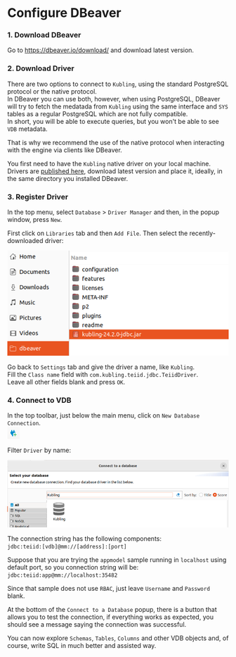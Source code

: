 # Configure DBeaver

### 1. Download DBeaver
Go to https://dbeaver.io/download/ and download latest version.

### 2. Download Driver
There are two options to connect to `Kubling`, using the standard PostgreSQL protocol or the native protocol.<br>
In DBeaver you can use both, however, when using PostgreSQL, DBeaver will try to fetch the medatada from `Kubling` 
using the same interface and `SYS` tables as a regular PostgreSQL which are not fully compatible.<br>
In short, you will be able to execute queries, but you won't be able to see `VDB` metadata.

That is why we recommend the use of the native protocol when interacting with the engine via clients like DBeaver.

You first need to have the `Kubling` native driver on your local machine.<br>
Drivers are [published here](https://github.com/kubling-community/kubling-teiid-os/releases), download latest version and
place it, ideally, in the same directory you installed DBeaver.

### 3. Register Driver
In the top menu, select `Database` > `Driver Manager` and then, in the popup window, press `New`. 

First click on `Libraries` tab and then `Add File`. Then select the recently-downloaded driver:

![](driver_loc.png)

Go back to `Settings` tab and give the driver a name, like `Kubling`.<br> 
Fill the `Class name` field with `com.kubling.teiid.jdbc.TeiidDriver`.<br>
Leave all other fields blank and press `OK`.

### 4. Connect to VDB
In the top toolbar, just below the main menu, click on `New Database Connection`.<br>
![](new_db_conn.png)

Filter `Driver` by name:

![](driver_selection.png)

The connection string has the following components:<br>
`jdbc:teiid:[vdb]@mm://[address]:[port]`

Suppose that you are trying the `appmodel` sample running in `localhost` using default port, so you connection string will be:<br>
`jdbc:teiid:app@mm://localhost:35482`

Since that sample does not use `RBAC`, just leave `Username` and `Password` blank.

At the bottom of the `Connect to a Database` popup, there is a button that allows you to test the connection, if everything
works as expected, you should see a message saying the connection was successful.

You can now explore `Schemas`, `Tables`, `Columns` and other VDB objects and, of course, write SQL in much better and assisted way.